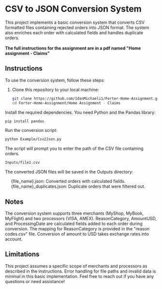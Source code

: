 # CSV to JSON Conversion System

This project implements a basic conversion system that converts CSV formatted files containing rejected orders into JSON format. The system also enriches each order with calculated fields and handles duplicate orders.
<br>
<br>
**The full instructions for the assignment are in a pdf named "Home assignment - Claims"**

## Instructions

To use the conversion system, follow these steps:

1. Clone this repository to your local machine:

   ```bash
   git clone https://github.com/IdanMichaeli1/Forter-Home-Assignment.git
   cd Forter-Home-Assignment/Home Assignment - Claims
   ```
Install the required dependencies. You need Python and the Pandas library:
   ```bash
   pip install pandas
   ```

Run the conversion script:
   ```bash
   python Example/Csv2Json.py
   ```

The script will prompt you to enter the path of the CSV file containing orders.
   ```bash
   Inputs/file1.csv
   ```

The converted JSON files will be saved in the Outputs directory:

&nbsp;&nbsp;&nbsp;&nbsp; {file_name}.json: Converted orders with calculated fields.<br>
&nbsp;&nbsp;&nbsp;&nbsp; {file_name}_duplicates.json: Duplicate orders that were filtered out.

## Notes
The conversion system supports three merchants (MyShop, MyBook, MyFlight) and two processors (VISA, AMEX).
ReasonCategory, AmountUSD, and ProcessingDate are calculated fields added to each order during conversion.
The mapping for ReasonCategory is provided in the "reason codes.csv" file.
Conversion of amount to USD takes exchange rates into account.
## Limitations
This project assumes a specific scope of merchants and processors as described in the instructions.
Error handling for file paths and invalid data is minimal in this basic implementation.
Feel free to reach out if you have any questions or need assistance!
